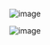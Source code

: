 
![image](https://github.com/liubovkyry/DAX/assets/118057504/eb24558d-780c-4753-93d3-af2d609285b6)

![image](https://github.com/liubovkyry/DAX/assets/118057504/76788bca-a205-445b-9265-d9c6424e39b7)

